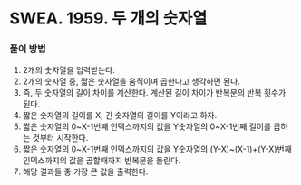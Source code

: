 # SWEA. 1959. 두 개의 숫자열

### 풀이 방법 <br>

1. 2개의 숫자열을 입력받는다.
2. 2개의 숫자열 중, 짧은 숫자열을 움직이며 곱한다고 생각하면 된다.
3. 즉, 두 숫자열의 길이 차이를 계산한다. 계산된 길이 차이가 반복문의 반복 횟수가 된다.
4. 짧은 숫자열의 길이를 X, 긴 숫자열의 길이를 Y이라고 하자.
5. 짧은 숫자열의 0~X-1번째 인덱스까지의 값을 Y숫자열의 0~X-1번째 길이를 곱하는 것부터 시작한다.
6. 짧은 숫자열의 0~X-1번째 인덱스까지의 값을 Y숫자열의 (Y-X)~(X-1)+(Y-X)번째 인덱스까지의 값을 곱할때까지 반복문을 돌린다.
7. 해당 결과들 중 가장 큰 값을 출력한다.